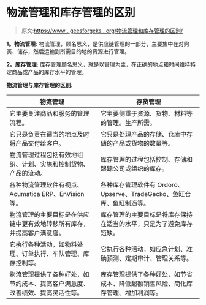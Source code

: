 # 物流管理和库存管理的区别

> 原文:[https://www . geesforgeks . org/物流管理和库存管理的区别/](https://www.geeksforgeeks.org/difference-between-logistic-management-and-inventory-management/)

**1。物流管理:**
物流管理，顾名思义，是供应链管理的一部分，主要集中在对购买、储存，然后运输到所需目的地的资源进行管理。

**2。库存管理:**
库存管理顾名思义，就是以管理为主，在正确的地点和时间维持特定商品或产品的库存水平的管理。

**物流管理与库存管理的区别:**

<center>

| 物流管理 | 存货管理 |
| --- | --- |
| 它主要关注商品和服务的管理流程。 | 它主要侧重于资源、货物、材料等的管理。生产所需。 |
| 它只是负责在适当的地点及时将产品交付给客户。 | 它只是处理产品的存储、仓库中存储的产品或货物的数量等。 |
| 物流管理过程包括有效地组织、计划、实施和控制货物、产品的流动。 | 库存管理的过程包括控制、存储和跟踪公司或组织的库存。 |
| 各种物流管理软件有视点、Acumatica ERP、EnVision 等。 | 各种库存管理软件有 Ordoro、Upserve、TradeGecko、鱼缸仓库、鱼缸制造等。 |
| 物流管理的主要目标是在供应链中更有效地转移所有库存，并提高客户满意度。 | 库存管理的主要目标是将库存保持在适当的水平，只是为了避免库存短缺。 |
| 它执行各种活动，如物料处理、订单执行、车队管理、库存控制等。 | 它执行各种活动，如应急计划、准确预测、定期审计、管理关系等。 |
| 物流管理提供了各种好处，如节约成本、提高客户满意度、改善绩效、提高灵活性等。 | 库存管理提供了各种好处，如节省成本、降低超额销售风险、简化库存管理、增加利润等。 |

</center>